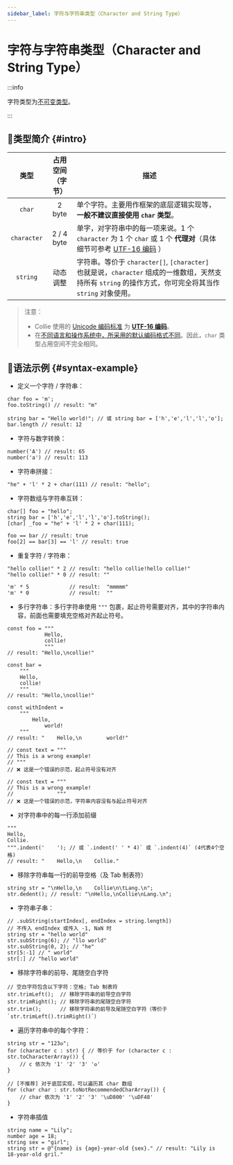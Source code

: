 ```yaml
---
sidebar_label: 字符与字符串类型（Character and String Type）
---
```


# 字符与字符串类型（Character and String Type）

:::info

字符类型为[不可变类型](./#immutable-data-type)。

:::

## 🐳类型简介 {#intro}

|    类型     | 占用空间<br />（字节） | 描述                                                         |
| :---------: | :--------------------: | ------------------------------------------------------------ |
|   `char`    |         2 byte         | 单个字符。主要用作框架的底层逻辑实现等，**一般不建议直接使用 `char` 类型**。 |
| `character` |       2 / 4 byte       | 单字，对字符串中的每一项来说。1 个 `character` 为 1 个 `char` 或 1 个 **代理对**（具体细节可参考 [UTF-16 编码](../../implementation-details/unicode.md#utf-16) ） |
|  `string`   |        动态调整        | 字符串。等价于 `character[]`, `[character]`<br />也就是说，`character` 组成的一维数组，天然支持所有 `string` 的操作方式，你可完全将其当作 `string` 对象使用。 |

> 注意：
> - Collie 使用的 [Unicode 编码标准](../../implementation-details/unicode.md) 为 [**UTF-16 编码**](../../implementation-details/unicode.md#utf-16)。
> - 在[不同语言和操作系统中，所采用的默认编码格式不同](../../implementation-details/encoding-used-by-different-languages-or-operating-systems.md)。因此，`char` 类型占用空间不完全相同。

## 🏅语法示例 {#syntax-example}

- 定义一个字符 / 字符串：

```collie
char foo = 'm';
foo.toString() // result: "m"

string bar = "Hello world!"; // 或 string bar = ['h','e','l','l','o'];
bar.length // result: 12
```

- 字符与数字转换：

```collie
number('A') // result: 65
number('a') // result: 113
```

- 字符串拼接：

```collie
"he" + 'l' * 2 + char(111) // result: "hello";
```

- 字符数组与字符串互转：

```collie
char[] foo = "hello";
string bar = ['h','e','l','l','o'].toString();
[char] _foo = "he" + 'l' * 2 + char(111);

foo == bar // result: true
foo[2] == bar[3] == 'l' // result: true
```

- 重复字符 / 字符串：

```collie
"hello collie!" * 2 // result: "hello collie!hello collie!"
"hello collie!" * 0 // result: ""

'm' * 5             // result:  "mmmmm"
'm' * 0             // result:  ""
```

- 多行字符串：多行字符串使用 `"""` 包裹，起止符号需要对齐，其中的字符串内容，前面也需要填充空格对齐起止符号。

```collie
const foo = """
            Hello,
            collie!
            """
// result: "Hello,\ncollie!"

const bar =
    """
    Hello,
    collie!
    """
// result: "Hello,\ncollie!"

const withIndent =
    """
        Hello,
            world!
    """
// result: "    Hello,\n        world!"

// const text = """
// This is a wrong example!
// """
// ❌ 这是一个错误的示范，起止符号没有对齐

// const text = """
// This is a wrong example!
//              """
// ❌ 这是一个错误的示范，字符串内容没有与起止符号对齐
```

- 对字符串中的每一行添加前缀

```collie
"""
Hello,
Collie.
""".indent('    '); // 或 `.indent(' ' * 4)` 或 `.indent(4)` (4代表4个空格)
// result: "    Hello,\n    Collie."
```

- 移除字符串每一行的前导空格（及 Tab 制表符）

```collie
string str = "\nHello,\n    Collie\n\tLang.\n";
str.dedent(); // result: "\nHello,\nCollie\nLang.\n";
```

- 字符串子串：

```collie
// .subString(startIndex[, endIndex = string.length])
// 不传入 endIndex 或传入 -1, NaN 时
string str = "hello world"
str.subString(6); // "llo world"
str.subString(0, 2); // "he"
str[5:-1] // " world"
str[:] // "hello world"
```

- 移除字符串的前导、尾随空白字符

```collie
// 空白字符包含以下字符：空格; Tab 制表符
str.trimLeft();  // 移除字符串的前导空白字符
str.trimRight(); // 移除字符串的尾随空白字符
str.trim();      // 移除字符串的前导及尾随空白字符（等价于 `str.trimLeft().trimRight()`）
```

- 遍历字符串中的每个字符：

```collie
string str = "123𐍈";
for (character c : str) { // 等价于 for (character c : str.toCharacterArray()) {
    // c 依次为 '1' '2' '3' '𐍈'
}

// [不推荐] 对于底层实现，可以遍历其 char 数组
for (char char : str.toNotRecommendedCharArray()) {
    // char 依次为 '1' '2' '3' '\uD800' '\uDF48'
}
```

- 字符串插值

```collie
string name = "Lily";
number age = 18;
string sex = "girl";
string str = @"{name} is {age}-year-old {sex}." // result: "Lily is 18-year-old gril."
```
